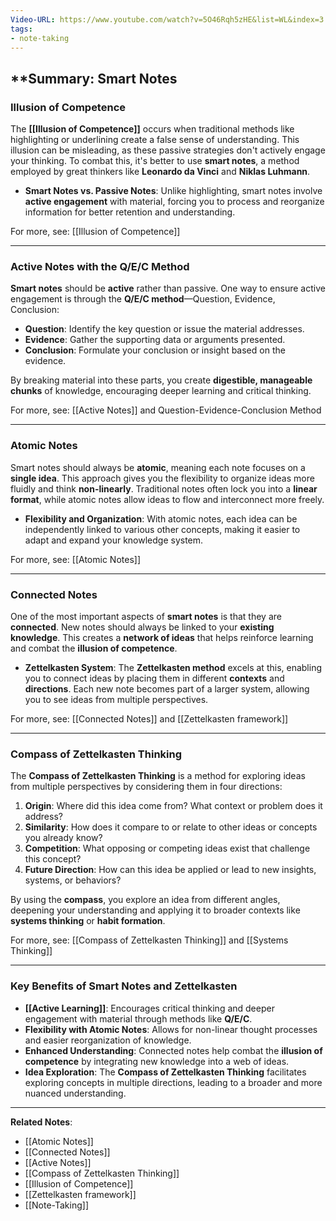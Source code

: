 ```yaml
---
Video-URL: https://www.youtube.com/watch?v=5O46Rqh5zHE&list=WL&index=3
tags:
- note-taking
---
```


##  **Summary: Smart Notes

### **Illusion of Competence**

The **[[Illusion of Competence]]** occurs when traditional methods like highlighting or underlining create a false sense of understanding. This illusion can be misleading, as these passive strategies don't actively engage your thinking. To combat this, it's better to use **smart notes**, a method employed by great thinkers like **Leonardo da Vinci** and **Niklas Luhmann**.

- **Smart Notes vs. Passive Notes**: Unlike highlighting, smart notes involve **active engagement** with material, forcing you to process and reorganize information for better retention and understanding.

For more, see: [[Illusion of Competence]]

---

### **Active Notes with the Q/E/C Method**

**Smart notes** should be **active** rather than passive. One way to ensure active engagement is through the **Q/E/C method**—Question, Evidence, Conclusion:

- **Question**: Identify the key question or issue the material addresses.
- **Evidence**: Gather the supporting data or arguments presented.
- **Conclusion**: Formulate your conclusion or insight based on the evidence.

By breaking material into these parts, you create **digestible, manageable chunks** of knowledge, encouraging deeper learning and critical thinking.

For more, see: [[Active Notes]] and Question-Evidence-Conclusion Method

---

### **Atomic Notes**

Smart notes should always be **atomic**, meaning each note focuses on a **single idea**. This approach gives you the flexibility to organize ideas more fluidly and think **non-linearly**. Traditional notes often lock you into a **linear format**, while atomic notes allow ideas to flow and interconnect more freely.

- **Flexibility and Organization**: With atomic notes, each idea can be independently linked to various other concepts, making it easier to adapt and expand your knowledge system.

For more, see: [[Atomic Notes]]

---

### **Connected Notes**

One of the most important aspects of **smart notes** is that they are **connected**. New notes should always be linked to your **existing knowledge**. This creates a **network of ideas** that helps reinforce learning and combat the **illusion of competence**.

- **Zettelkasten System**: The **Zettelkasten method** excels at this, enabling you to connect ideas by placing them in different **contexts** and **directions**. Each new note becomes part of a larger system, allowing you to see ideas from multiple perspectives.

For more, see: [[Connected Notes]] and [[Zettelkasten framework]]

---

### **Compass of Zettelkasten Thinking**

The **Compass of Zettelkasten Thinking** is a method for exploring ideas from multiple perspectives by considering them in four directions:

1. **Origin**: Where did this idea come from? What context or problem does it address?
2. **Similarity**: How does it compare to or relate to other ideas or concepts you already know?
3. **Competition**: What opposing or competing ideas exist that challenge this concept?
4. **Future Direction**: How can this idea be applied or lead to new insights, systems, or behaviors?

By using the **compass**, you explore an idea from different angles, deepening your understanding and applying it to broader contexts like **systems thinking** or **habit formation**.

For more, see: [[Compass of Zettelkasten Thinking]] and [[Systems Thinking]]

---

### Key Benefits of Smart Notes and Zettelkasten

- **[[Active Learning]]**: Encourages critical thinking and deeper engagement with material through methods like **Q/E/C**.
- **Flexibility with Atomic Notes**: Allows for non-linear thought processes and easier reorganization of knowledge.
- **Enhanced Understanding**: Connected notes help combat the **illusion of competence** by integrating new knowledge into a web of ideas.
- **Idea Exploration**: The **Compass of Zettelkasten Thinking** facilitates exploring concepts in multiple directions, leading to a broader and more nuanced understanding.

---

**Related Notes**:

- [[Atomic Notes]]
- [[Connected Notes]]
- [[Active Notes]]
- [[Compass of Zettelkasten Thinking]]
- [[Illusion of Competence]]
- [[Zettelkasten framework]]
- [[Note-Taking]]